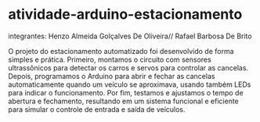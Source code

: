 # atividade-arduino-estacionamento
integrantes:
Henzo Almeida Golçalves De Oliveira//
Rafael Barbosa De Brito

O projeto do estacionamento automatizado foi desenvolvido de forma simples e prática. Primeiro, montamos o circuito com sensores ultrassônicos para detectar os carros e servos para controlar as cancelas. Depois, programamos o Arduino para abrir e fechar as cancelas automaticamente quando um veículo se aproximava, usando também LEDs para indicar o funcionamento. Por fim, testamos e ajustamos o tempo de abertura e fechamento, resultando em um sistema funcional e eficiente para simular o controle de entrada e saída de veículos.
